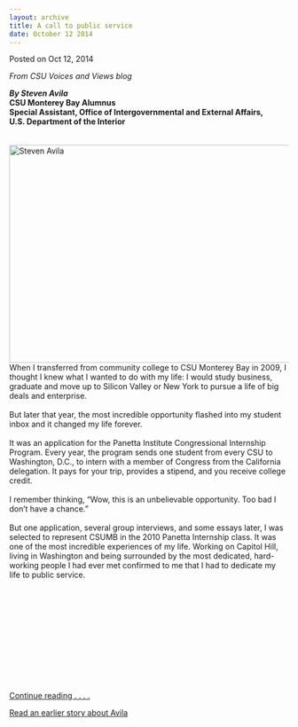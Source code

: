 ```yaml
---
layout: archive
title: A call to public service
date: October 12 2014
---
```





<span class="date">Posted on Oct 12, 2014    </span>
<p><em>From CSU Voices and Views blog</em></p>
<p><em><strong>By Steven Avila</strong></em><br>
<strong>CSU Monterey Bay Alumnus</strong><br>
<strong>Special Assistant, Office of Intergovernmental and External
Affairs,<br>
U.S. Department of the Interior</br></strong><br>
<br>
<img alt="Steven Avila" src="http://news.csumb.edu/sites/default/files/65/attachments/news/images/steven_avila.jpg" style="width:550px; height:393px; float:left">When I transferred
from community college to CSU Monterey Bay in 2009, I thought I
knew what I wanted to do with my life: I would study business,
graduate and move up to Silicon Valley or New York to pursue a life
of big deals and enterprise.<br>
<br>
But later that year, the most incredible opportunity flashed into
my student inbox and it changed my life forever.<br>
<br>
It was an application for the Panetta Institute Congressional
Internship Program. Every year, the program sends one student from
every CSU to Washington, D.C., to intern with a member of Congress
from the California delegation. It pays for your trip, provides a
stipend, and you receive college credit.<br>
<br>
I remember thinking, &#x201C;Wow, this is an unbelievable opportunity. Too
bad I don&#x2019;t have a chance.&#x201D;<br>
<br>
But one application, several group interviews, and some essays
later, I was selected to represent CSUMB in the 2010 Panetta
Internship class. It was one of the most incredible experiences of
my life. Working on Capitol Hill, living in Washington and being
surrounded by the most dedicated, hard-working people I had ever
met confirmed to me that I had to dedicate my life to public
service.</br></br></br></br></br></br></br></br></img></br></br></br></br></p>
<p><a href="http://blogs.calstate.edu/voicesviews/?p=1905" rel="nofollow">Continue reading . . . .</a></p>
<p><a href="../../../2010/jul/22/csumb-student-headed-nations-capital.html" rel="nofollow">Read an earlier story about Avila</a><br>
&#xA0;</br></p>
<p><br>
&#xA0;</br></p>





